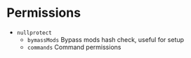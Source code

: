 # Permissions

- `nullprotect`
  - `bymassMods` Bypass mods hash check, useful for setup
  - `commands` Command permissions
